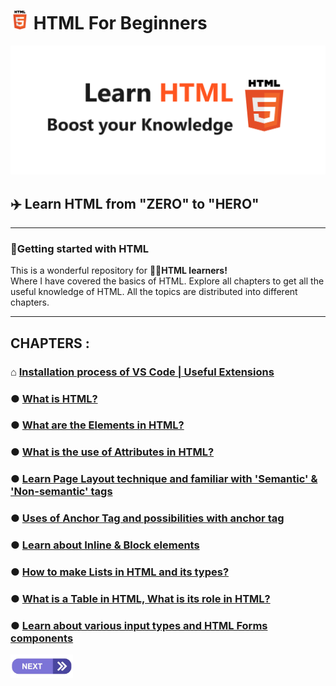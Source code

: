 # <img src="https://github.com/Ninja-Vikash/Assets/blob/main/Asset%20Icon/htmlLogo.png" height="30px"/> HTML For Beginners
![logo](https://github.com/Ninja-Vikash/Assets/blob/main/HTML%20Assets/HTML.png)
## ✈️ Learn HTML from "ZERO" to "HERO"
<hr>

### 🔴Getting started with HTML

This is a wonderful repository for 👨‍🎓**HTML learners!** <br>Where I have covered the basics of HTML. Explore all chapters to get all the useful knowledge of HTML. All the topics are distributed into different chapters.<br>
<hr>

## CHAPTERS :
### ⌂ <a href="https://github.com/Ninja-Vikash/HTML/tree/main/CHAPTER%200%20-%20Installation">Installation process of VS Code | Useful Extensions</a>
### ● <a href="https://github.com/Ninja-Vikash/HTML/tree/main/CHAPTER%201%20-%20HTML%20Tutorial">What is HTML?</a>
### ● <a href="https://github.com/Ninja-Vikash/HTML/tree/main/CHAPTER%202%20-%20HTML%20Fundamental">What are the Elements in HTML?</a>
### ● <a href="https://github.com/Ninja-Vikash/HTML/tree/main/CHAPTER%203%20-%20Attributes">What is the use of Attributes in HTML?</a>
### ● <a href="https://github.com/Ninja-Vikash/HTML/tree/main/CHAPTER%204%20-%20Page%20Layout">Learn Page Layout technique and familiar with 'Semantic' & 'Non-semantic' tags</a>
### ● <a href="https://github.com/Ninja-Vikash/HTML/tree/main/CHAPTER%205%20-%20Anchor%20Tag">Uses of Anchor Tag and possibilities with anchor tag</a>
### ● <a href="https://github.com/Ninja-Vikash/HTML/tree/main/CHAPTER%206%20-%20Inline-block%20tags">Learn about Inline & Block elements</a>
### ● <a href="https://github.com/Ninja-Vikash/HTML/tree/main/CHAPTER%207%20-%20List%20in%20HTML">How to make Lists in HTML and its types?</a>
### ● <a href="https://github.com/Ninja-Vikash/HTML/tree/main/CHAPTER%208%20-%20Table%20in%20HTML">What is a Table in HTML, What is its role in HTML?</a>
### ● <a href="https://github.com/Ninja-Vikash/HTML/tree/main/CHAPTER%209%20-%20HTML%20Forms">Learn about various input types and HTML Forms components</a>

<p><a href="https://github.com/Ninja-Vikash/HTML/tree/main/CHAPTER%200%20-%20Installation">
  <img src="https://github.com/Ninja-Vikash/Assets/blob/main/HTML%20Assets/next-removebg-preview.png" width="100px"/>
</a></p>
